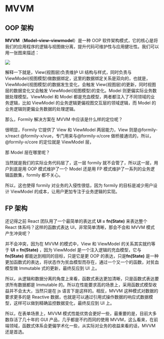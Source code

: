 # MVVM

## OOP 架构

**MVVM**（**Model–view–viewmodel**）是一种 OOP 软件架构模式，它的核心是将我们的应用程序的逻辑与视图做分离，提升代码可维护性与应用健壮性。我们可以用一张图来描述：

![](//img.alicdn.com/imgextra/i3/O1CN01jiB7h723ZFf0lBCTo_!!6000000007269-55-tps-1244-432.svg)

解释一下就是，View(视图层)负责维护 UI 结构与样式，同时负责与 ViewModel(视图模型)做数据绑定，这里的数据绑定关系是双向的，也就是，ViewModel(视图模型)的数据发生变化，会触发 View(视图层)的更新，同时视图层的数据变化又会触发 ViewModel(视图模型)的变化。Model 则更偏实际业务数据处理模型。ViewModel 和 Model 都是充血模型，两者都注入了不同领域的业务逻辑，比如 ViewModel 的业务逻辑更偏视图交互层的领域逻辑，而 Model 的业务逻辑则更偏业务数据的处理逻辑。

那么，Formily 解决方案在 MVVM 中应该是什么样的定位呢？

很明显，Formily 它提供了 View 和 ViewModel 两层能力，View 则是@formily-x/react @formily-x/vue，专门用来与@formily-x/core 做桥接通讯的，所以，@formily-x/core 的定位就是 ViewModel 层，

那 Model 层在哪里呢？

当然就是我们的实际业务代码层了，这一层 formily 就不会管了，所以这一层，用户到底是用 OOP 模式维护了一个 Model 还是用 FP 模式维护了一系列的业务逻辑函数集，formily 都不关心。

所以，这也使得 formily 对业务的入侵性很低，因为 formily 的目标是减少用户设计 ViewModel 的成本，让用户更加专注于业务逻辑的实现。

## FP 架构

还记得之前 React 团队用了一个最简单的表达式 **UI = fn(State)** 来表达整个 React 体系吗？这样的函数式表达 UI，非常简单清晰，那会不会和 MVVM 模式产生冲突呢？

并不会冲突，因为在 MVVM 的模式中，View 和 ViewModel 的关系其实就约等于 **UI = fn(State)** ，因为 ViewModel 是一个注入逻辑的充血模型，它与 **fn(State)** 都能达到相同的目标，只是它是更 OOP 的表达，只是**fn(State)** 是一种更加函数式的表达，将状态作为贫血模型而存在，通过一个又一个的函数，对贫血模型做 Immutable 式的更新，最终反应到 UI 上。

所以，从逻辑和数据分离的角度上来看，函数式表达更加清晰，只是函数式表达要求所有数据都是 Immutable 的。所以在性能要求高的场景上，采用函数式模型收益并不会太大，当然只是在 js 语言下是这样的。相反，MVVM 这种模式对数据的要求更多的是 Reactive 数据，也就是可以通过引用式操作数据的响应式数据模型，这样可以做到精确监控数据变化，最终反应到 UI 上。

所以，在表单场景上，MVVM 模式性能优势会更好一些，最重要的是，目前大多数存活了几十年的 GUI 产品，几乎都是不约而同的使用 MVVM，这么看来，在前端领域，函数式体系会更偏学术化一些，从实际对业务的收益来看的话，MVVM 还是首选。
